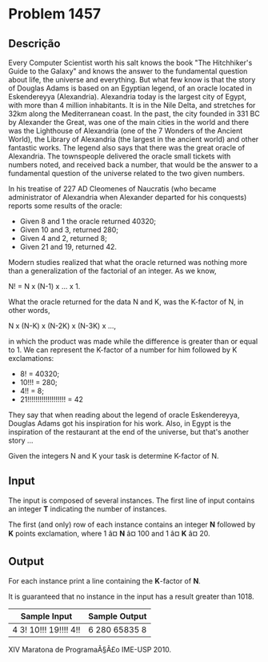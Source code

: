 # Problem 1457

Descrição
----------

Every Computer Scientist worth his salt knows the book "The Hitchhiker's Guide to the Galaxy" and knows the answer to the fundamental question about life, the universe and everything. But what few know is that the story of Douglas Adams is based on an Egyptian legend, of an oracle located in Eskendereyya (Alexandria). Alexandria today is the largest city of Egypt, with more than 4 million inhabitants. It is in the Nile Delta, and stretches for 32km along the Mediterranean coast. In the past, the city founded in 331 BC by Alexander the Great, was one of the main cities in the world and there was the Lighthouse of Alexandria (one of the 7 Wonders of the Ancient World), the Library of Alexandria (the largest in the ancient world) and other fantastic works. The legend also says that there was the great oracle of Alexandria. The townspeople delivered the oracle small tickets with numbers noted, and received back a number, that would be the answer to a fundamental question of the universe
related to the two given numbers.

In his treatise of 227 AD Cleomenes of Naucratis (who became administrator of Alexandria when Alexander departed for his conquests) reports some results of the oracle:

* Given 8 and 1 the oracle returned 40320;
* Given 10 and 3, returned 280;
* Given 4 and 2, returned 8;
* Given 21 and 19, returned 42.

Modern studies realized that what the oracle returned was nothing more than a generalization of the factorial of an integer. As we know,

N! = N x (N-1) x ... x 1.

What the oracle returned for the data N and K, was the K-factor of N, in other words,

N x (N-K) x (N-2K) x (N-3K) x ...,

in which the product was made while the difference is greater than or equal to 1. We can represent the K-factor of a number for him followed by K exclamations:

* 8! = 40320;
* 10!!! = 280;
* 4!! = 8;
* 21!!!!!!!!!!!!!!!!!!! = 42

They say that when reading about the legend of oracle Eskendereyya, Douglas Adams got his inspiration for his work. Also, in Egypt is the inspiration of the restaurant at the end of the universe, but that's another story ...

Given the integers N and K your task is determine K-factor of N.

Input
-----

The input is composed of several instances. The first line of input contains an integer **T** indicating the number of instances.

The first (and only) row of each instance contains an integer **N** followed by **K** points exclamation, where 1 â¤ **N** â¤ 100 and 1 â¤ **K** â¤ 20.

Output
------

For each instance print a line containing the **K**-factor of **N**.

It is guaranteed that no instance in the input has a result greater than 1018.


| Sample Input | Sample Output |
| --- | --- |
| 4 3! 10!!! 19!!!! 4!! | 6 280 65835 8 |

XIV Maratona de ProgramaÃ§Ã£o IME-USP 2010.

